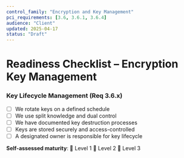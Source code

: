 ```yaml
---
control_family: "Encryption and Key Management"
pci_requirements: [3.6, 3.6.1, 3.6.4]
audience: "Client"
updated: 2025-04-17
status: "Draft"
---
```


# Readiness Checklist – Encryption Key Management

### Key Lifecycle Management (Req 3.6.x)
- [ ] We rotate keys on a defined schedule  
- [ ] We use split knowledge and dual control  
- [ ] We have documented key destruction processes  
- [ ] Keys are stored securely and access-controlled  
- [ ] A designated owner is responsible for key lifecycle  

**Self-assessed maturity**: 🔲 Level 1 🔲 Level 2 🔲 Level 3  
